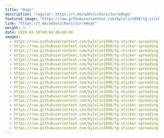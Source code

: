 ```yaml
---
title: "Hugs"
description: "regular: https://t.me/addstickers/JurreHugs"
featured_image: "https://raw.githubusercontent.com/kylelin1998/tg-sticker-spreading-worldwide-images/main/img/72dc4536-1206-4b41-b8b5-712699a86598.jpg"
link: "https://t.me/addstickers/JurreHugs"
weight: 3
date: 2024-03-18T08:04:06+08:00
images:
  - https://raw.githubusercontent.com/kylelin1998/tg-sticker-spreading-worldwide-images/main/img/72dc4536-1206-4b41-b8b5-712699a86598.jpg
  - https://raw.githubusercontent.com/kylelin1998/tg-sticker-spreading-worldwide-images/main/img/a553ebd5-d315-4ff8-bd87-5fa7ce54d7c6.jpg
  - https://raw.githubusercontent.com/kylelin1998/tg-sticker-spreading-worldwide-images/main/img/116ec0a3-813c-4de9-a6a3-f3d537c2fc8d.jpg
  - https://raw.githubusercontent.com/kylelin1998/tg-sticker-spreading-worldwide-images/main/img/1442ed0f-5dc0-4cf8-98bc-d208cd821795.jpg
  - https://raw.githubusercontent.com/kylelin1998/tg-sticker-spreading-worldwide-images/main/img/e5491387-8fdc-48c1-a528-591b619b092f.jpg
  - https://raw.githubusercontent.com/kylelin1998/tg-sticker-spreading-worldwide-images/main/img/1701aea9-2585-4009-a6c4-6a8e2c6ed51a.jpg
  - https://raw.githubusercontent.com/kylelin1998/tg-sticker-spreading-worldwide-images/main/img/56c7bd75-4f79-4c8d-ae6b-a25f018b01a4.jpg
  - https://raw.githubusercontent.com/kylelin1998/tg-sticker-spreading-worldwide-images/main/img/198f4f2d-4b69-4c3c-9880-0ce4718b5613.jpg
  - https://raw.githubusercontent.com/kylelin1998/tg-sticker-spreading-worldwide-images/main/img/87a5c841-4fdd-4986-b0c0-cb7f27884164.jpg
  - https://raw.githubusercontent.com/kylelin1998/tg-sticker-spreading-worldwide-images/main/img/0182c1c4-4cff-4f2a-8cf3-436d66646c0a.jpg
  - https://raw.githubusercontent.com/kylelin1998/tg-sticker-spreading-worldwide-images/main/img/abd07521-2af0-485d-a43f-1ce8bc7582c3.jpg
  - https://raw.githubusercontent.com/kylelin1998/tg-sticker-spreading-worldwide-images/main/img/d3b3b537-fe01-45d6-9375-5ee12097bfd5.jpg
  - https://raw.githubusercontent.com/kylelin1998/tg-sticker-spreading-worldwide-images/main/img/41fef6cf-7957-49da-9fcc-069c4098f008.jpg
  - https://raw.githubusercontent.com/kylelin1998/tg-sticker-spreading-worldwide-images/main/img/8fef0d5e-1adb-488a-bbd2-fd66cbdfc6da.jpg
  - https://raw.githubusercontent.com/kylelin1998/tg-sticker-spreading-worldwide-images/main/img/71bbb9ea-7fac-4d2f-be1d-942b1fa09342.jpg
  - https://raw.githubusercontent.com/kylelin1998/tg-sticker-spreading-worldwide-images/main/img/1058b98d-b16e-42af-bfc5-3b883a84cc3e.jpg
  - https://raw.githubusercontent.com/kylelin1998/tg-sticker-spreading-worldwide-images/main/img/82b0fcf2-4ccf-4794-bff7-b58c7cf7ab68.jpg
  - https://raw.githubusercontent.com/kylelin1998/tg-sticker-spreading-worldwide-images/main/img/54b4a61c-3f8b-40cf-8837-2cf985102fc2.jpg
  - https://raw.githubusercontent.com/kylelin1998/tg-sticker-spreading-worldwide-images/main/img/e81d3001-570a-405c-9698-e80de490ae6a.jpg
  - https://raw.githubusercontent.com/kylelin1998/tg-sticker-spreading-worldwide-images/main/img/6aa71413-98e0-464f-932d-ab161bbc996a.jpg
---
```

